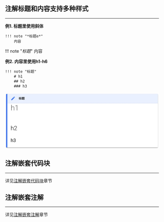 ## **注解标题和内容支持多种样式**

---

**例1. 标题里使用斜体**

```text
!!! note "*标题e*"
    内容
```

!!! note "*标题*"
    内容

**例2. 内容里使用h1-h6**

```text
!!! note "标题"
    # h1
    ## h2
    ### h3
```

![](./../../img/note_content_h1.png)

## **注解嵌套代码块**

---

详见[注解嵌套代码块](./../syntax/nest_note_code/)章节

## **注解嵌套注解**

---

详见[注解嵌套注解](/syntax/nest_note_note/)章节
